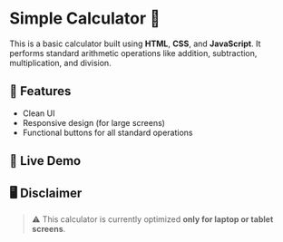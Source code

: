 # Simple Calculator 🧮

This is a basic calculator built using **HTML**, **CSS**, and **JavaScript**. It performs standard arithmetic operations like addition, subtraction, multiplication, and division.

## 🔧 Features

- Clean UI
- Responsive design (for large screens)
- Functional buttons for all standard operations

## 🚀 Live Demo



## 🖥️ Disclaimer

> ⚠️ This calculator is currently optimized **only for laptop or tablet screens**.  

